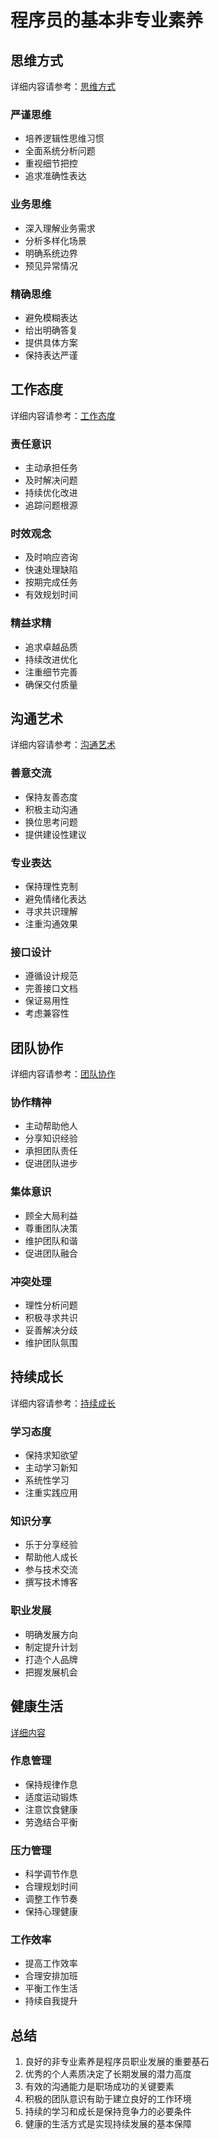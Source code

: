 # 程序员的基本非专业素养

## 思维方式

详细内容请参考：[思维方式](./thinking-mode.md)

### 严谨思维
- 培养逻辑性思维习惯
- 全面系统分析问题
- 重视细节把控
- 追求准确性表达

### 业务思维
- 深入理解业务需求
- 分析多样化场景
- 明确系统边界
- 预见异常情况

### 精确思维
- 避免模糊表达
- 给出明确答复
- 提供具体方案
- 保持表达严谨

## 工作态度

详细内容请参考：[工作态度](./work-attitude.md)

### 责任意识
- 主动承担任务
- 及时解决问题
- 持续优化改进
- 追踪问题根源

### 时效观念
- 及时响应咨询
- 快速处理缺陷
- 按期完成任务
- 有效规划时间

### 精益求精
- 追求卓越品质
- 持续改进优化
- 注重细节完善
- 确保交付质量

## 沟通艺术

详细内容请参考：[沟通艺术](./communication-art.md)

### 善意交流
- 保持友善态度
- 积极主动沟通
- 换位思考问题
- 提供建设性建议

### 专业表达
- 保持理性克制
- 避免情绪化表达
- 寻求共识理解
- 注重沟通效果

### 接口设计
- 遵循设计规范
- 完善接口文档
- 保证易用性
- 考虑兼容性

## 团队协作

详细内容请参考：[团队协作](./team-collaboration.md)

### 协作精神
- 主动帮助他人
- 分享知识经验
- 承担团队责任
- 促进团队进步

### 集体意识
- 顾全大局利益
- 尊重团队决策
- 维护团队和谐
- 促进团队融合

### 冲突处理
- 理性分析问题
- 积极寻求共识
- 妥善解决分歧
- 维护团队氛围

## 持续成长

详细内容请参考：[持续成长](./continuous-growth.md)

### 学习态度
- 保持求知欲望
- 主动学习新知
- 系统性学习
- 注重实践应用

### 知识分享
- 乐于分享经验
- 帮助他人成长
- 参与技术交流
- 撰写技术博客

### 职业发展
- 明确发展方向
- 制定提升计划
- 打造个人品牌
- 把握发展机会

## 健康生活

[详细内容](./healthy-life.md)

### 作息管理
- 保持规律作息
- 适度运动锻炼
- 注意饮食健康
- 劳逸结合平衡

### 压力管理
- 科学调节作息
- 合理规划时间
- 调整工作节奏
- 保持心理健康

### 工作效率
- 提高工作效率
- 合理安排加班
- 平衡工作生活
- 持续自我提升

## 总结

1. 良好的非专业素养是程序员职业发展的重要基石
2. 优秀的个人素质决定了长期发展的潜力高度
3. 有效的沟通能力是职场成功的关键要素
4. 积极的团队意识有助于建立良好的工作环境
5. 持续的学习和成长是保持竞争力的必要条件
6. 健康的生活方式是实现持续发展的基本保障